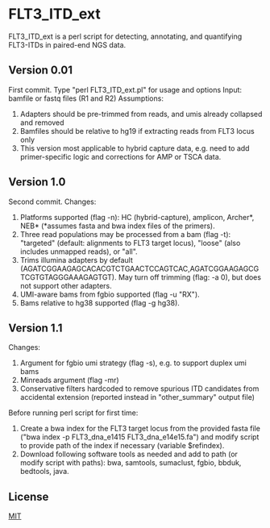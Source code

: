 # FLT3_ITD_ext
FLT3_ITD_ext is a perl script for detecting, annotating, and quantifying FLT3-ITDs in paired-end NGS data.

## Version 0.01
First commit.
Type "perl FLT3_ITD_ext.pl" for usage and options 
Input: bamfile or fastq files (R1 and R2)
Assumptions:
1. Adapters should be pre-trimmed from reads, and umis already collapsed and removed
2. Bamfiles should be relative to hg19 if extracting reads from FLT3 locus only
3. This version most applicable to hybrid capture data, e.g. need to add primer-specific logic and corrections for AMP or TSCA data.

## Version 1.0
Second commit.
Changes:
1. Platforms supported (flag -n): HC (hybrid-capture), amplicon, Archer*, NEB* (*assumes fasta and bwa index files of the primers).
2. Three read populations may be processed from a bam (flag -t): "targeted" (default: alignments to FLT3 target locus), "loose" (also includes unmapped reads), or "all". 
3. Trims illumina adapters by default (AGATCGGAAGAGCACACGTCTGAACTCCAGTCAC,AGATCGGAAGAGCGTCGTGTAGGGAAAGAGTGT). May turn off trimming (flag: -a 0), but does not support other adapters.
4. UMI-aware bams from fgbio supported (flag -u "RX").
5. Bams relative to hg38 supported (flag -g hg38).

## Version 1.1
Changes:
1. Argument for fgbio umi strategy (flag -s), e.g. to support duplex umi bams
2. Minreads argument (flag -mr)
3. Conservative filters hardcoded to remove spurious ITD candidates from accidental extension (reported instead in "other_summary" output file)

Before running perl script for first time:
1. Create a bwa index for the FLT3 target locus from the provided fasta file ("bwa index -p FLT3_dna_e1415 FLT3_dna_e14e15.fa") and modify script to provide path of the index if necessary (variable $refindex).
2. Download following software tools as needed and add to path (or modify script with paths): bwa, samtools, sumaclust, fgbio, bbduk, bedtools, java.

## License
[MIT](https://choosealicense.com/licenses/mit/)
